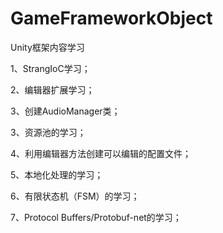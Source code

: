 # GameFrameworkObject
Unity框架内容学习

1、StrangIoC学习；
					
2、编辑器扩展学习；

3、创建AudioManager类；

3、资源池的学习；

4、利用编辑器方法创建可以编辑的配置文件；

5、本地化处理的学习；

6、有限状态机（FSM）的学习；

7、Protocol Buffers/Protobuf-net的学习；
